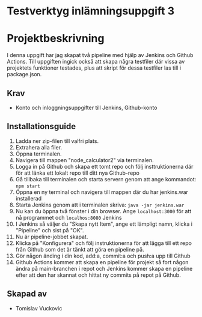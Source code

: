# Testverktyg inlämningsuppgift 3

# Projektbeskrivning

I denna uppgift har jag skapat två pipeline med hjälp av Jenkins och Github Actions. Till uppgiften ingick också att skapa några testfiler där vissa av projektets funktioner testades, plus att skript för dessa testfiler las till i package.json.

## Krav

- Konto och inloggningsuppgifter till Jenkins, Github-konto

## Installationsguide

1. Ladda ner zip-filen till valfri plats.
2. Extrahera alla filer.
3. Öppna terminalen.
4. Navigera till mappen "node_calculator2" via terminalen.
5. Logga in på Github och skapa ett tomt repo och följ insttruktionerna där för att länka ett lokalt repo till ditt nya Github-repo
6. Gå tillbaka till terminalen och starta servern genom att ange kommandot: `npm start`
7. Öppna en ny terminal och navigera till mappen där du har jenkins.war installerad
8. Starta Jenkins genom att i terminalen skriva: `java -jar jenkins.war`
9. Nu kan du öppna två fönster i din browser. Ange `localhost:3000` för att nå programmet och `localhos:8080` Jenkins
10. I Jenkins så väljer du "Skapa nytt Item", ange ett lämpligt namn, klicka i "Pipeline" och sist på "OK".
11. Nu är pipeline-jobbet skapat.
12. Klicka på "Konfigurera" och följ instruktionerna för att lägga till ett repo från Github som det är tänkt att göra en pipeline på.
13. Gör någon änding i din kod, add:a, commit:a och push:a upp till Github
14. Github Actions kommer att skapa en pipeline för projekt så fort någon ändra på main-branchen i repot och Jenkins kommer skapa en pipeline efter att den har skannat och hittat ny commits på repot på Github. 
  

## Skapad av

- Tomislav Vuckovic